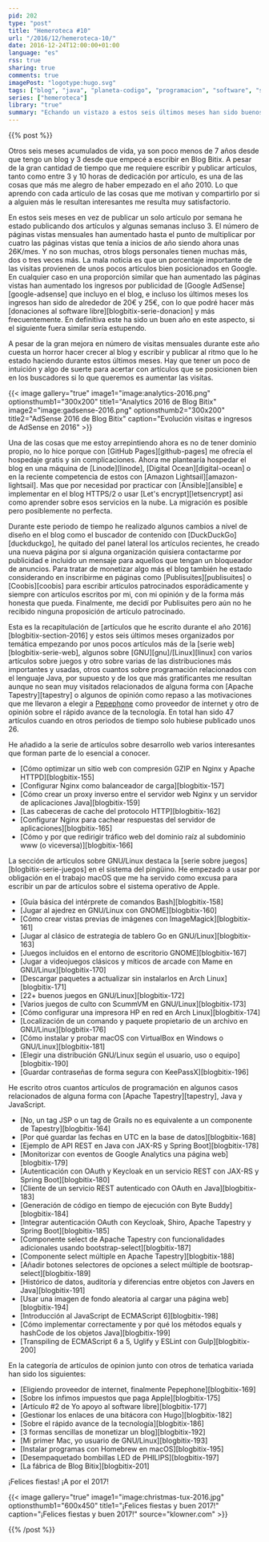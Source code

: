 ```yaml
---
pid: 202
type: "post"
title: "Hemeroteca #10"
url: "/2016/12/hemeroteca-10/"
date: 2016-12-24T12:00:00+01:00
language: "es"
rss: true
sharing: true
comments: true
imagePost: "logotype:hugo.svg"
tags: ["blog", "java", "planeta-codigo", "programacion", "software", "software-libre", "tapestry", "gnu-linux"]
series: ["hemeroteca"]
library: "true"
summary: "Echando un vistazo a estos seis últimos meses han sido buenos, en número de artículos que he escrito y publicado como en el aumento de número de páginas vistas mensuales con respecto a inicios de 2016 y en similar proporción los ingresos mensuales por publicidad AdSense. De esta forma el esfuerzo en tiempo que supone escribir los artículos me es recompensado de alguna forma."
---
```


{{% post %}}

Otros seis meses acumulados de vida, ya son poco menos de 7 años desde que tengo un blog y 3 desde que empecé a escribir en Blog Bitix. A pesar de la gran cantidad de tiempo que me requiere escribir y publicar artículos, tanto como entre 3 y 10 horas de dedicación por artículo, es una de las cosas que más me alegro de haber empezado en el año 2010. Lo que aprendo con cada artículo de las cosas que me motivan y compartirlo por si a alguien más le resultan interesantes me resulta muy satisfactorio.

En estos seis meses en vez de publicar un solo artículo por semana he estado publicando dos artículos y algunas semanas incluso 3. El número de páginas vistas mensuales han aumentado hasta el punto de multiplicar por cuatro las páginas vistas que tenía a inicios de año siendo ahora unas 26K/mes. Y no son muchas, otros blogs personales tienen muchas más, dos o tres veces más. La mala noticia es que un porcentaje importante de las visitas provienen de unos pocos artículos bien posicionados en Google. En cualquier caso en una proporción similar que han aumentado las páginas vistas han aumentado los ingresos por publicidad de [Google AdSense][google-adsense] que incluyo en el blog, e incluso los últimos meses los ingresos han sido de alrededor de 20€ y 25€, con lo que podré hacer más [donaciones al software libre][blogbitix-serie-donacion] y más frecuentemente. En definitiva este ha sido un buen año en este aspecto, si el siguiente fuera similar sería estupendo.

A pesar de la gran mejora en número de visitas mensuales durante este año cuesta un horror hacer crecer al blog y escribir y publicar al ritmo que lo he estado haciendo durante estos últimos meses. Hay que tener un poco de intuición y algo de suerte para acertar con artículos que se posicionen bien en los buscadores si lo que queremos es aumentar las visitas.

{{< image
    gallery="true"
    image1="image:analytics-2016.png" optionsthumb1="300x200" title1="Analytics 2016 de Blog Bitix"
    image2="image:gadsense-2016.png" optionsthumb2="300x200" title2="AdSense 2016 de Blog Bitix"
    caption="Evolución visitas e ingresos de AdSense en 2016" >}}

Una de las cosas que me estoy arrepintiendo ahora es no de tener dominio propio, no lo hice porque con [GitHub Pages][github-pages] me ofrecía el hospedaje gratis y sin complicaciones. Ahora me plantearía hospedar el blog en una máquina de [Linode][linode], [Digital Ocean][digital-ocean] o en la reciente competencia de estos con [Amazon Lightsail][amazon-lightsail]. Mas que por necesidad por practicar con [Ansible][ansible] e implementar en el blog HTTPS/2 o usar [Let's encrypt][letsencrypt] asi como aprender sobre esos servicios en la nube. La migración es posible pero posiblemente no perfecta.

Durante este periodo de tiempo he realizado algunos cambios a nivel de diseño en el blog como el buscador de contenido con [DuckDuckGo][duckduckgo], he quitado del panel lateral los artículos recientes, he creado una nueva página por si alguna organización quisiera contactarme por publicidad e incluido un mensaje para aquellos que tengan un bloqueador de anuncios. Para tratar de monetizar algo más el blog también he estado considerando en inscribirme en páginas como [Publisuites][publisuites] o [Coobis][coobis] para escribir artículos patrocinados esporádicamente y siempre con artículos escritos por mi, con mi opinión y de la forma más honesta que pueda. Finalmente, me decidí por Publisuites pero aún no he recibido ninguna proposición de artículo patrocinado.

Esta es la recapitulación de [artículos que he escrito durante el año 2016][blogbitix-section-2016] y estos seis últimos meses organizados por temática empezando por unos pocos artículos más de la [serie web][blogbitix-serie-web], algunos sobre [GNU][gnu]/[Linux][linux] con varios artículos sobre juegos y otro sobre varias de las distribuciones más importantes y usadas, otros cuantos sobre programación relacionados con el lenguaje Java, por supuesto y de los que más gratificantes me resultan aunque no sean muy visitados relacionados de alguna forma con [Apache Tapestry][tapestry] o algunos de opinión como repaso a las motivaciones que me llevaron a elegir a [Pepephone](http://www.pepephone.com/) como proveedor de internet y otro de opinión sobre el rápido avance de la tecnología. En total han sido 47 artículos cuando en otros periodos de tiempo solo hubiese publicado unos 26.

He añadido a la serie de artículos sobre desarrollo web varios interesantes que forman parte de lo esencial a conocer.

* [Cómo optimizar un sitio web con compresión GZIP en Nginx y Apache HTTPD][blogbitix-155]
* [Configurar Nginx como balanceador de carga][blogbitix-157]
* [Cómo crear un proxy inverso entre el servidor web Nginx y un servidor de aplicaciones Java][blogbitix-159]
* [Las cabeceras de cache del protocolo HTTP][blogbitix-162]
* [Configurar Nginx para cachear respuestas del servidor de aplicaciones][blogbitix-165]
* [Cómo y por que redirigir tráfico web del dominio raíz al subdominio www (o viceversa)][blogbitix-166]

La sección de artículos sobre GNU/Linux destaca la [serie sobre juegos][blogbitix-serie-juegos] en el sistema del pingüino. He empezado a usar por obligación en el trabajo macOS que me ha servido como excusa para escribir un par de artículos sobre el sistema operativo de Apple.

* [Guía básica del intérprete de comandos Bash][blogbitix-158]
* [Jugar al ajedrez en GNU/Linux con GNOME][blogbitix-160]
* [Cómo crear vistas previas de imágenes con ImageMagick][blogbitix-161]
* [Jugar al clásico de estrategia de tablero Go en GNU/Linux][blogbitix-163]
* [Juegos incluidos en el entorno de escritorio GNOME][blogbitix-167]
* [Jugar a videojuegos clásicos y míticos de arcade con Mame en GNU/Linux][blogbitix-170]
* [Descargar paquetes a actualizar sin instalarlos en Arch Linux][blogbitix-171]
* [22+ buenos juegos en GNU/Linux][blogbitix-172]
* [Varios juegos de culto con ScummVM en GNU/Linux][blogbitix-173]
* [Cómo configurar una impresora HP en red en Arch Linux][blogbitix-174]
* [Localización de un comando y paquete propietario de un archivo en GNU/Linux][blogbitix-176]
* [Cómo instalar y probar macOS con VirtualBox en Windows o GNU/Linux][blogbitix-181]
* [Elegir una distribución GNU/Linux según el usuario, uso o equipo][blogbitix-190]
* [Guardar contraseñas de forma segura con KeePassX][blogbitix-196]

He escrito otros cuantos artículos de programación en algunos casos relacionados de alguna forma con [Apache Tapestry][tapestry], Java y JavaScript.

* [No, un tag JSP o un tag de Grails no es equivalente a un componente de Tapestry][blogbitix-164]
* [Por qué guardar las fechas en UTC en la base de datos][blogbitix-168]
* [Ejemplo de API REST en Java con JAX-RS y Spring Boot][blogbitix-178]
* [Monitorizar con eventos de Google Analytics una página web][blogbitix-179]
* [Autenticación con OAuth y Keycloak en un servicio REST con JAX-RS y Spring Boot][blogbitix-180]
* [Cliente de un servicio REST autenticado con OAuth en Java][blogbitix-183]
* [Generación de código en tiempo de ejecución con Byte Buddy][blogbitix-184]
* [Integrar autenticación OAuth con Keycloak, Shiro, Apache Tapestry y Spring Boot][blogbitix-185]
* [Componente select de Apache Tapestry con funcionalidades adicionales usando bootstrap-select][blogbitix-187]
* [Componente select múltiple en Apache Tapestry][blogbitix-188]
* [Añadir botones selectores de opciones a select múltiple de bootsrap-select][blogbitix-189]
* [Histórico de datos, auditoría y diferencias entre objetos con Javers en Java][blogbitix-191]
* [Usar una imagen de fondo aleatoria al cargar una página web][blogbitix-194]
* [Introducción al JavaScript de ECMAScript 6][blogbitix-198]
* [Cómo implementar correctamente y por qué los métodos equals y hashCode de los objetos Java][blogbitix-199]
* [Transpiling de ECMAScript 6 a 5, Uglify y ESLint con Gulp][blogbitix-200]

En la categoría de artículos de opinion junto con otros de teḿatica variada han sido los siguientes:

* [Eligiendo proveedor de internet, finalmente Pepephone][blogbitix-169]
* [Sobre los ínfimos impuestos que paga Apple][blogbitix-175]
* [Artículo #2 de Yo apoyo al software libre][blogbitix-177]
* [Gestionar los enlaces de una bitácora con Hugo][blogbitix-182]
* [Sobre el rápido avance de la tecnología][blogbitix-186]
* [3 formas sencillas de monetizar un blog][blogbitix-192]
* [Mi primer Mac, yo usuario de GNU/Linux][blogbitix-193]
* [Instalar programas con Homebrew en macOS][blogbitix-195]
* [Desempaquetado bombillas LED de PHILIPS][blogbitix-197]
* [La fábrica de Blog Bitix][blogbitix-201]

¡Felices fiestas! ¡A por el 2017!

{{< image
    gallery="true"
    image1="image:christmas-tux-2016.jpg" optionsthumb1="600x450" title1="¡Felices fiestas y buen 2017!"
    caption="¡Felices fiestas y buen 2017!" source="klowner.com" >}}

{{% /post %}}
